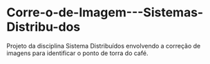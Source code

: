 # Corre-o-de-Imagem---Sistemas-Distribu-dos
Projeto da disciplina Sistema Distribuídos envolvendo a correção de imagens para identificar o ponto de torra do café.
